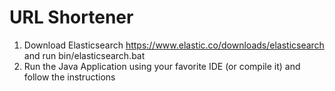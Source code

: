 # URL Shortener

1. Download Elasticsearch https://www.elastic.co/downloads/elasticsearch and run bin/elasticsearch.bat
2. Run the Java Application using your favorite IDE (or compile it) and follow the instructions

